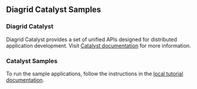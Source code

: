 ## Diagrid Catalyst Samples

### Diagrid Catalyst
Diagrid Catalyst provides a set of unified APIs designed for distributed application development. Visit [Catalyst documentation](https://docs.diagrid.io/catalyst) for more information.

### Catalyst Samples
To run the sample applications, follow the instructions in the [local tutorial documentation](https://docs.diagrid.io/catalyst/local-tutorials/publish-subscribe).

